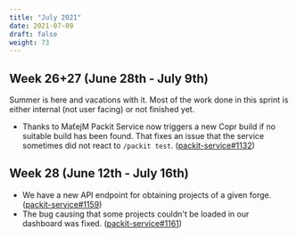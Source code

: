 ```yaml
---
title: "July 2021"
date: 2021-07-09
draft: false
weight: 73
---
```


## Week 26+27 (June 28th - July 9th)

Summer is here and vacations with it. Most of the work done in this sprint
is either internal (not user facing) or not finished yet.

- Thanks to MaťejM Packit Service now triggers a new Copr build if no
  suitable build has been found. That fixes an issue that the service sometimes
  did not react to `/packit test`.
  ([packit-service#1132](https://github.com/packit/packit-service/pull/1132))

## Week 28 (June 12th - July 16th)

- We have a new API endpoint for obtaining projects of a given forge.
  ([packit-service#1159](https://github.com/packit/packit-service/pull/1159))
- The bug causing that some projects couldn't be loaded in our dashboard was fixed.
  ([packit-service#1161](https://github.com/packit/packit-service/pull/1161))

